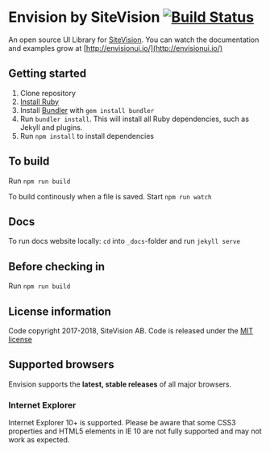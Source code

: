 # Envision by SiteVision [![Build Status](https://travis-ci.org/sitevision/envision.svg?branch=master)](https://travis-ci.org/sitevision/envision) # 
An open source UI Library for [SiteVision](https://www.sitevision.se/). You can watch the documentation and examples grow at [http://envisionui.io/](http://envisionui.io/)

## Getting started ##
1. Clone repository
2. [Install Ruby](https://www.ruby-lang.org/en/documentation/installation/)
3. Install [Bundler](http://bundler.io/) with `gem install bundler`
4. Run `bundler install`. This will install all Ruby dependencies, such as Jekyll and plugins.
6. Run `npm install` to install dependencies

## To build ##
Run `npm run build`

To build continously when a file is saved. Start `npm run watch`

## Docs ##
To run docs website locally:
`cd` into `_docs`-folder and run `jekyll serve`

## Before checking in ##
Run `npm run build`

## License information ##
Code copyright 2017-2018, SiteVision AB. Code is released under the [MIT license](https://github.com/sitevision/envision/blob/master/LICENSE)

## Supported browsers ##
Envision supports the **latest, stable releases** of all major browsers. 

### Internet Explorer ###
Internet Explorer 10+ is supported. Please be aware that some CSS3 properties and HTML5 elements in IE 10 are not fully supported and may not work as expected. 
